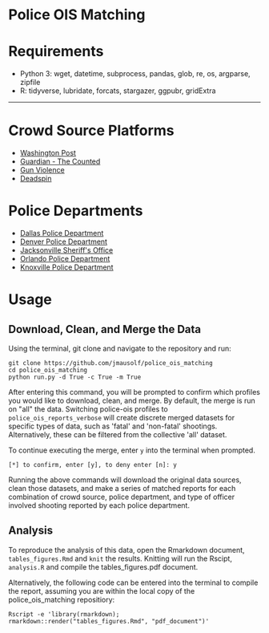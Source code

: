 # Police OIS Matching

# Requirements

*	Python 3: wget, datetime, subprocess, pandas, glob, re, os, argparse, zipfile
* R: tidyverse, lubridate, forcats, stargazer, ggpubr, gridExtra

---

# Crowd Source Platforms

* [Washington Post](https://www.washingtonpost.com/graphics/2018/national/police-shootings-2018/)
* [Guardian - The Counted](https://interactive.guim.co.uk/2015/the-counted)
* [Gun Violence](http://gun-violence.org)
* [Deadspin](https://deadspin.com/deadspin-police-shooting-database-update-were-still-go-1627414202)

# Police Departments

* [Dallas Police Department](https://www.dallasopendata.com/api/views/4gmt-jyx2/rows.csv?accessType=DOWNLOAD)
* [Denver Police Department](https://www.denvergov.org/media/gis/DataCatalog/denver_police_officer_involved_shootings/csv/denver_police_officer_involved_shootings.csv)
* [Jacksonville Sheriff's Office](http://transparency.jaxsheriff.org/OIS/Export)
* [Orlando Police Department](https://data.cityoforlando.net/api/views/7xrj-vc8d/rows.csv?accessType=DOWNLOAD)
* [Knoxville Police Department](http://knoxvilletn.gov/UserFiles/Servers/Server_109478/File/Police/OpenRecords/OfficerInvolvedShootings2010-2015.xlsx)


# Usage

## Download, Clean, and Merge the Data

Using the terminal, git clone and navigate to the repository and run:

```
git clone https://github.com/jmausolf/police_ois_matching
cd police_ois_matching
python run.py -d True -c True -m True
```

After entering this command, you will be prompted to confirm which profiles you would like to download, clean, and merge. By default, the merge is run on "all" the data. Switching police-ois profiles to `police_ois_reports_verbose` will create discrete merged datasets for specific types of data, such as 'fatal' and 'non-fatal' shootings. Alternatively, these can be filtered from the collective 'all' dataset. 

To continue executing the merge, enter `y` into the terminal when prompted.

```
[*] to confirm, enter [y], to deny enter [n]: y
```

Running the above commands will download the original data sources, clean those datasets, and make a series of matched reports for each combination of crowd source, police department, and type of officer involved shooting reported by each police department.

## Analysis

To reproduce the analysis of this data, open the Rmarkdown document, `tables_figures.Rmd` and `knit` the results. Knitting will run the Rscipt, `analysis.R` and compile the tables_figures.pdf document. 

Alternatively, the following code can be entered into the terminal to compile the report, assuming you are within the local copy of the police_ois_matching repositiory:

`Rscript -e 'library(rmarkdown); rmarkdown::render("tables_figures.Rmd", "pdf_document")'`
